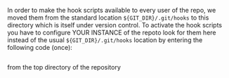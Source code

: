 In order to make the hook scripts available to every user of the repo,
we moved them from the standard location `${GIT_DIR}/.git/hooks` 
to this directory which is itself under version control.
To activate the hook scripts you have to configure YOUR INSTANCE of the repoto look for them here instead of the usual `${GIT_DIR}/.git/hooks` location
by entering the following code (once):

```git config core.hooksPath SoilR_git_hooks 
```
from the top directory of the repository
